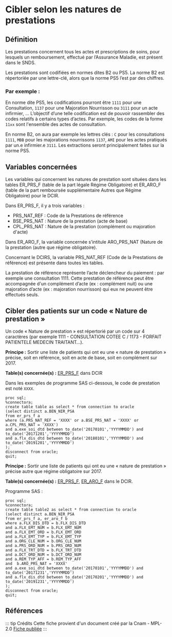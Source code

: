 # Cibler selon les natures de prestations
<!-- SPDX-License-Identifier: MPL-2.0 -->

## Définition
Les prestations concernent tous les actes et prescriptions de soins, pour lesquels un remboursement, effectué par l’Assurance Maladie, est présent dans le SNDS. 

Les prestations sont codifiées en normes dites B2 ou PS5. 
La norme B2 est répertoriée par une lettre-clé, alors que la norme PS5 l’est par des chiffres.

### Par exemple :
En norme dite PS5, les codifications pourront être `1111` pour une Consultation, `1137` pour une Majoration Nourrisson ou `3111` pour un acte infirmier, ...
L’objectif d’une telle codification est de pouvoir rassembler des codes relatifs à certains types d’actes.
Par exemple, les codes de la forme `11xx` sont l'ensemble des actes de consultation.

En norme B2, on aura par exemple les lettres clés : `C` pour les consultations `1111`, `MBB` pour les majorations nourrissons `1137`, `AMI` pour les actes pratiqués par un.e infirmier.e `3111`.
Les extractions seront principalement faites sur la norme PS5.

## Variables concernées
Les variables qui concernent les natures de prestation sont situées dans les tables ER_PRS_F (table de la part légale Régime Obligatoire) et ER_ARO_F (table de la part remboursée supplémentaire Autres que Régime Obligatoire) pour le DCIR.

Dans ER_PRS_F, il y a trois variables :
- PRS_NAT_REF : Code de la Prestations de référence
- BSE_PRS_NAT : Nature de la prestation (acte de base)
- CPL_PRS_NAT : Nature de la prestation (complément ou majoration d'acte)

Dans ER_ARO_F, la variable concernée s’intitule ARO_PRS_NAT (Nature de la prestation (autre que régime obligatoire).

Concernant le DCIRS, la variable PRS_NAT_REF (Code de la Prestations de référence) est présente dans toutes les tables.

La prestation de référence représente l’acte déclencheur du paiement : par exemple une consultation 1111.
Cette prestation de référence peut être accompagnée d'un complément d’acte (ex : complément nuit) ou une majoration d’acte (ex : majoration nourrisson) qui eux ne peuvent être effectués seuls.

## Cibler des patients sur un code « Nature de prestation »
Un code « Nature de prestation » est répertorié par un code sur 4 caractères (par exemple 1111 - CONSULTATION COTEE C / 1173 - FORFAIT PATIENTELE MEDECIN TRAITANT…).

**Principe :** Sortir une liste de patients qui ont eu une « nature de prestation » précise, soit en référence, soit en acte de base, soit en complément sur 2017. 

**Table(s) concernée(s) :** [ER_PRS_F](../tables/DCIR/ER_PRS_F.md) dans DCIR

Dans les exemples de programme SAS ci-dessous, le code de prestation est noté `XXXX`.

```sas
proc sql;
%connectora;
create table table as select * from connection to oracle
(select distinct a.BEN_NIR_PSA
from er_prs_f a
where (a.PRS_NAT_REF = 'XXXX' or a.BSE_PRS_NAT = 'XXXX' or a.CPL_PRS_NAT = 'XXXX')
and a.exe_soi_dtd between to_date('20170101','YYYYMMDD') and to_date('20171201','YYYYMMDD')
and a.flx_dis_dtd between to_date('20180101','YYYYMMDD') and to_date('20191201','YYYYMMDD')
);
disconnect from oracle;
quit;

```

**Principe :** Sortir une liste de patients qui ont eu une « nature de prestation » précise autre que régime obligatoire sur 2017. 

**Table(s) concernée(s) :** [ER_PRS_F](../tables/DCIR/ER_PRS_F.md), [ER_ARO_F](../tables/DCIR/ER_ARO_F.md) dans le DCIR.

Programme SAS :

```sas
proc sql;
%connectora;
create table table2 as select * from connection to oracle
(select distinct a.BEN_NIR_PSA
from er_prs_f a, er_aro_f b
where a.FLX_DIS_DTD = b.FLX_DIS_DTD 
and a.FLX_EMT_NUM = b.FLX_EMT_NUM 
and a.FLX_EMT_ORD = b.FLX_EMT_ORD 
and a.FLX_EMT_TYP = b.FLX_EMT_TYP 
and a.ORG_CLE_NUM = b.ORG_CLE_NUM 
and a.PRS_ORD_NUM = b.PRS_ORD_NUM 
and a.FLX_TRT_DTD = b.FLX_TRT_DTD
and a.DCT_ORD_NUM = b.DCT_ORD_NUM 
and a.REM_TYP_AFF = b.REM_TYP_AFF
and  b.ARO_PRS_NAT = 'XXXX'
and a.exe_soi_dtd between to_date('20170101','YYYYMMDD') and to_date('20171231','YYYYMMDD')
and a.flx_dis_dtd between to_date('20170201','YYYYMMDD') and to_date('20191231','YYYYMMDD')
);
disconnect from oracle;
quit;
```


## Références

::: tip Crédits
Cette fiche provient d'un document créé par la Cnam - MPL-2.0
[Fiche publiée](../files/Cnam/2019-10_Cnam_Programmes-SAS-Nature-Prestation_MPL-2.0.doc)
:::
